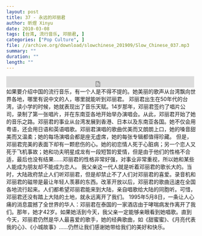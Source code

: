 ```yaml
---
layout: post
title: 37 - 永远的邓丽君
author: 昕煜 Xinyu
date: 2010-03-08
tags: [台湾, 流行音乐, 邓丽君, ]
categories: ["Pop Culture", ]
file: //archive.org/download/slowchinese_201909/Slow_Chinese_037.mp3
summary: ""
duration: ""
length: ""
---
```


<iframe src="https://archive.org/embed/slowchinese_201909/Slow_Chinese_037.mp3" width="500" height="30" frameborder="0" webkitallowfullscreen="true" mozallowfullscreen="true" allowfullscreen></iframe>
如果要介绍中国的流行音乐，有一个人是不得不提的。她美丽的歌声从台湾飘向世界各地，哪里有说中文的人，哪里就能听到邓丽君。
邓丽君出生在50年代的台湾，读小学的时候，她就表现出了音乐天赋。14岁那年，邓丽君签约了唱片公司，录制了第一张唱片，并在东南亚各地开始举办演唱会。从此，邓丽君开始了她的音乐之路。邓丽君的事业从台湾发展到香港、日本以及东南亚各国。她不仅会用粤语，还会用日语和英语唱歌。邓丽君演唱的歌曲优美而又朗朗上口，她的嗓音甜美而又温柔；她的每场演唱会都是座无虚席，她的每张专辑都值得珍藏。
但是，邓丽君完美的表面下却有一颗悲伤的心。她的初恋情人死于心脏病；另一个恋人又死于飞机事故；她和功夫明星成龙有一段短暂的爱情，但是由于他们的性格不合适，最后也没有结果……邓丽君的性格非常好强，对事业非常重视，所以她和某些人能成为朋友却不能成为恋人。
我父亲这一代人就是听着邓丽君的歌长大的。当时，大陆政府禁止人们听邓丽君，但是却禁止不了人们对邓丽君的喜爱。录音机和邓丽君的磁带是最让年轻人羡慕的东西。改革开放以后，邓丽君的歌曲迅速在全国各地流行起来。人们都希望邓丽君能来到大陆，亲自唱歌给大陆的同胞听。可惜，邓丽君还没有踏上大陆的土地，就永远离开了我们。
1995年5月8日，一条让人心痛的消息震撼了全世界的华人：邓丽君在泰国的一家酒店由于哮喘病发作离开了我们。那年，她才42岁。如果她活到今天，我父亲一定能够亲眼看到她唱歌。直到今天，邓丽君仍然是华人最喜爱的歌手，她的经典歌曲，如《甜蜜蜜》、《月亮代表我的心》、《小城故事》……仍然让我们感谢她带给我们的美好和快乐。
 
